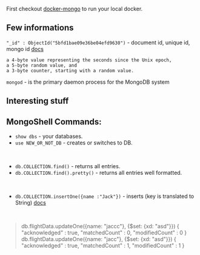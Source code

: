 First checkout [docker-mongo](./Running_mongo_docker) to run your local docker.


## Few informations
`"_id" : ObjectId("5bfd1bae09e36be04efd9630")` - document id, unique id, mongo id [docs](https://docs.mongodb.com/manual/reference/method/ObjectId/#ObjectIDs-BSONObjectIDSpecification)
```
a 4-byte value representing the seconds since the Unix epoch,
a 5-byte random value, and
a 3-byte counter, starting with a random value.
```
`mongod` - is the primary daemon process for the MongoDB system

## Interesting stuff

## MongoShell Commands: 
- `show dbs` - your databases.
- `use NEW_OR_NOT_DB` - creates or switches to DB.

<br>

- `db.COLLECTION.find()` - returns all entries.
- `db.COLLECTION.find().pretty()` - returns all entries well formatted.

<br>

- `db.COLLECTION.insertOne({name :"Jack"})` - inserts (key is translated to String) [docs](https://docs.mongodb.com/manual/tutorial/insert-documents/)

<br>

> db.flightData.updateOne({name: "jaccc"}, {$set: {xd: "asd"}})
{ "acknowledged" : true, "matchedCount" : 0, "modifiedCount" : 0 }
> db.flightData.updateOne({name: "jacc"}, {$set: {xd: "asd"}})
{ "acknowledged" : true, "matchedCount" : 1, "modifiedCount" : 1 }
> 
